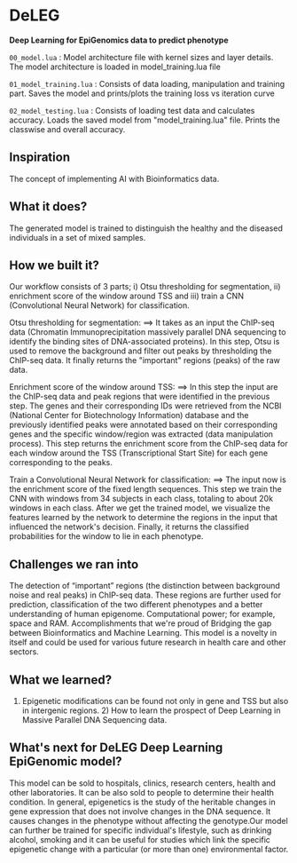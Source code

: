 # DeLEG
**Deep Learning for EpiGenomics data to predict phenotype**


`00_model.lua` : Model architecture file with kernel sizes and layer details. The model architecture is loaded in model_training.lua file


`01_model_training.lua` : Consists of data loading, manipulation and training part. Saves the model and prints/plots the training loss vs iteration curve


`02_model_testing.lua` : Consists of loading test data and calculates accuracy. Loads the saved model from "model_training.lua" file. Prints the classwise and overall accuracy.

## Inspiration
The concept of implementing AI with Bioinformatics data.

## What it does?
The generated model is trained to distinguish the healthy and the diseased individuals in a set of mixed samples.

## How we built it?
Our workflow consists of 3 parts; i) Otsu thresholding for segmentation, ii) enrichment score of the window around TSS and iii) train a CNN (Convolutional Neural Network) for classification.

Otsu thresholding for segmentation: ==> It takes as an input the ChIP-seq data (Chromatin Immunoprecipitation massively parallel DNA sequencing to identify the binding sites of DNA-associated proteins). In this step, Otsu is used to remove the background and filter out peaks by thresholding the ChIP-seq data. It finally returns the "important" regions (peaks) of the raw data.

Enrichment score of the window around TSS: ==> In this step the input are the ChIP-seq data and peak regions that were identified in the previous step. The genes and their corresponding IDs were retrieved from the NCBI (National Center for Biotechnology Information) database and the previously identified peaks were annotated based on their corresponding genes and the specific window/region was extracted (data manipulation process). This step returns the enrichment score from the ChIP-seq data for each window around the TSS (Transcriptional Start Site) for each gene corresponding to the peaks.

Train a Convolutional Neural Network for classification: ==> The input now is the enrichment score of the fixed length sequences. This step we train the CNN with windows from 34 subjects in each class, totaling to about 20k windows in each class. After we get the trained model, we visualize the features learned by the network to determine the regions in the input that influenced the network's decision. Finally, it returns the classified probabilities for the window to lie in each phenotype.

## Challenges we ran into
The detection of “important” regions (the distinction between background noise and real peaks) in ChIP-seq data. These regions are further used for prediction, classification of the two different phenotypes and a better understanding of human epigenome.
Computational power; for example, space and RAM.
Accomplishments that we're proud of
Bridging the gap between Bioinformatics and Machine Learning. This model is a novelty in itself and could be used for various future research in health care and other sectors.

## What we learned?
1) Epigenetic modifications can be found not only in gene and TSS but also in intergenic regions. 2) How to learn the prospect of Deep Learning in Massive Parallel DNA Sequencing data.

## What's next for DeLEG Deep Learning EpiGenomic model?
This model can be sold to hospitals, clinics, research centers, health and other laboratories.
It can be also sold to people to determine their health condition.
In general, epigenetics is the study of the heritable changes in gene expression that does not involve changes in the DNA sequence. It causes changes in the phenotype without affecting the genotype.Our model can further be trained for specific individual's lifestyle, such as drinking alcohol, smoking and it can be useful for studies which link the specific epigenetic change with a particular (or more than one) environmental factor.
